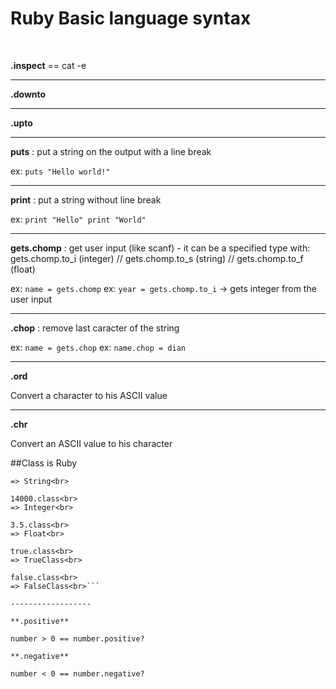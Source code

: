 # Ruby Basic language syntax

<br>

**.inspect** == cat -e

--------------

**.downto**

--------------

**.upto**

--------------

**puts** : put a string on the output with a line break

ex: ```puts "Hello world!"```

---------------

**print** : put a string without line break

ex: ```print "Hello"
print "World"```

----------------

**gets.chomp** : get user input (like scanf) - it can be a specified type with:
gets.chomp.to_i (integer) // gets.chomp.to_s (string) // gets.chomp.to_f (float)

ex: ```name = gets.chomp```
ex: ```year = gets.chomp.to_i``` -> gets integer from the user input

----------------

**.chop** : remove last caracter of the string

ex: ```name = gets.chop```
ex: ```name.chop = dian```

-----------------

**.ord**

Convert a character to his ASCII value

------------------

**.chr**

Convert an ASCII value to his character

##Class is Ruby

```"Hello".class<br>
=> String<br>

14000.class<br>
=> Integer<br>

3.5.class<br>
=> Float<br>

true.class<br>
=> TrueClass<br>

false.class<br>
=> FalseClass<br>```

------------------

**.positive**

number > 0 == number.positive?

**.negative**

number < 0 == number.negative?